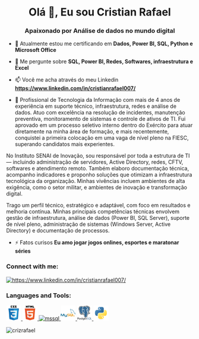 <h1 align="center">Olá 👋, Eu sou Cristian Rafael</h1>
<h3 align="center">Apaixonado por Análise de dados no mundo digital</h3>

- 🌱 Atualmente estou me certificando em **Dados, Power BI, SQL, Python e Microsoft Office**

- 💬 Me pergunte sobre **SQL, Power BI, Redes, Softwares, infraestrutura e Excel**

- 📫 Você me acha através do meu Linkedin **https://www.linkedin.com/in/cristianrafael007/**

- 📄 Profissional de Tecnologia da Informação com mais de 4 anos de experiência em suporte 
técnico, infraestrutura, redes e análise de dados. Atuo com excelência na resolução de 
incidentes, manutenção preventiva, monitoramento de sistemas e controle de ativos de TI. 
Fui aprovado em um processo seletivo interno dentro do Exército para atuar diretamente 
na minha área de formação, e mais recentemente, conquistei a primeira colocação em uma 
vaga de nível pleno na FIESC, superando candidatos mais experientes.

No Instituto SENAI de Inovação, sou responsável por toda a estrutura de TI — incluindo 
administração de servidores, Active Directory, redes, CFTV, softwares e atendimento 
remoto. Também elaboro documentação técnica, acompanho indicadores e proponho 
soluções que otimizam a infraestrutura tecnológica da organização. Minhas vivências 
incluem ambientes de alta exigência, como o setor militar, e ambientes de inovação e 
transformação digital.

Trago um perfil técnico, estratégico e adaptável, com foco em resultados e melhoria 
contínua. Minhas principais competências técnicas envolvem gestão de infraestrutura, 
análise de dados (Power BI, SQL Server), suporte de nível pleno, administração de 
sistemas (Windows Server, Active Directory) e documentação de processos.

- ⚡ Fatos curisos **Eu amo jogar jogos onlines, esportes e maratonar séries**

<h3 align="left">Connect with me:</h3>
<p align="left">
<a href="https://linkedin.com/in/https://www.linkedin.com/in/cristianrafael007/" target="blank"><img align="center" src="https://raw.githubusercontent.com/rahuldkjain/github-profile-readme-generator/master/src/images/icons/Social/linked-in-alt.svg" alt="https://www.linkedin.com/in/cristianrafael007/" height="30" width="40" /></a>
</p>

<h3 align="left">Languages and Tools:</h3>
<p align="left"> <a href="https://www.w3schools.com/css/" target="_blank" rel="noreferrer"> <img src="https://raw.githubusercontent.com/devicons/devicon/master/icons/css3/css3-original-wordmark.svg" alt="css3" width="40" height="40"/> </a> <a href="https://www.w3.org/html/" target="_blank" rel="noreferrer"> <img src="https://raw.githubusercontent.com/devicons/devicon/master/icons/html5/html5-original-wordmark.svg" alt="html5" width="40" height="40"/> </a> <a href="https://www.microsoft.com/en-us/sql-server" target="_blank" rel="noreferrer"> <img src="https://www.svgrepo.com/show/303229/microsoft-sql-server-logo.svg" alt="mssql" width="40" height="40"/> </a> <a href="https://www.mysql.com/" target="_blank" rel="noreferrer"> <img src="https://raw.githubusercontent.com/devicons/devicon/master/icons/mysql/mysql-original-wordmark.svg" alt="mysql" width="40" height="40"/> </a> <a href="https://www.postgresql.org" target="_blank" rel="noreferrer"> <img src="https://raw.githubusercontent.com/devicons/devicon/master/icons/postgresql/postgresql-original-wordmark.svg" alt="postgresql" width="40" height="40"/> </a> <a href="https://www.python.org" target="_blank" rel="noreferrer"> <img src="https://raw.githubusercontent.com/devicons/devicon/master/icons/python/python-original.svg" alt="python" width="40" height="40"/> </a> </p>

<p><img align="center" src="https://github-readme-stats.vercel.app/api/top-langs?username=crizrafael&show_icons=true&locale=en&layout=compact" alt="crizrafael" /></p>


<!---
- 👋 Hi, I’m @crizrafael
- 👀 I’m interested in ...
- 🌱 I’m currently learning ...
- 💞️ I’m looking to collaborate on ...
- 📫 How to reach me ...
- 😄 Pronouns: ...
- ⚡ Fun fact: ...


crizrafael/crizrafael is a ✨ special ✨ repository because its `README.md` (this file) appears on your GitHub profile.
You can click the Preview link to take a look at your changes.
--->

